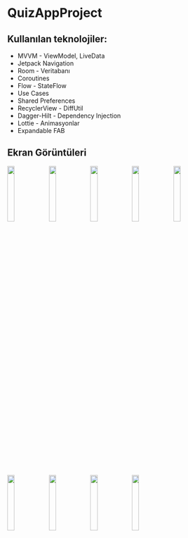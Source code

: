 # QuizAppProject

## Kullanılan teknolojiler:
* MVVM - ViewModel, LiveData
* Jetpack Navigation 
* Room - Veritabanı
* Coroutines
* Flow - StateFlow
* Use Cases
* Shared Preferences
* RecyclerView - DiffUtil
* Dagger-Hilt - Dependency Injection
* Lottie - Animasyonlar
* Expandable FAB

## Ekran Görüntüleri

<img src="https://user-images.githubusercontent.com/67907559/169148862-83199673-1fa3-4940-9a06-19aa65757b9d.png" width="18%"></img> 
<img src="https://user-images.githubusercontent.com/67907559/169148869-58cff7f5-59a8-40b9-be08-8cd50f2c2203.png" width="18%"></img> 
<img src="https://user-images.githubusercontent.com/67907559/169148874-8ec2640f-c3df-4524-bcea-683d3bcb0d66.png" width="18%"></img> 
<img src="https://user-images.githubusercontent.com/67907559/169148876-bb3d9e07-f057-4ece-b0c6-d5087bc4dd65.png" width="18%"></img> 
<img src="https://user-images.githubusercontent.com/67907559/169148879-403aea01-5865-4661-b9e8-3bf325293298.png" width="18%"></img> 
<img src="https://user-images.githubusercontent.com/67907559/169148882-b87c2d7a-afee-4021-8131-d9b924cd2e31.png" width="18%"></img> 
<img src="https://user-images.githubusercontent.com/67907559/169148886-5184c3a6-2d54-4915-bded-d1ff2bcde977.png" width="18%"></img> 
<img src="https://user-images.githubusercontent.com/67907559/169148889-122f9a9c-1ce0-4169-9338-fe882886ac6f.png" width="18%"></img> 
<img src="https://user-images.githubusercontent.com/67907559/169148891-15bf6965-579f-4b73-99a8-456f9a9a2d30.png" width="18%"></img> 
